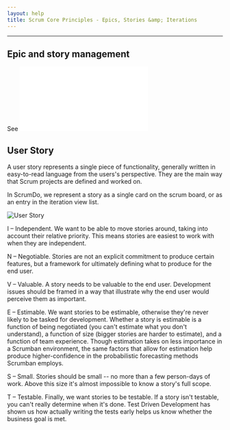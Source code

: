 ```yaml
---
layout: help
title: Scrum Core Principles - Epics, Stories &amp; Iterations
---
```


----

## Epic and story management

See ![Epics and story Management](../epics.html)

## User Story 

A user story represents a single piece of functionality, generally written in easy-to-read language from the users's perspective.  They are the main way that Scrum projects are defined and worked on.

In ScrumDo, we represent a story as a single card on the scrum board, or as an entry in the iteration view list.

![User Story](images/story.png)


I – Independent.  We want to be able to move stories around, taking into account their relative priority.  This means stories are easiest to work with when they are independent.
 
N – Negotiable.  Stories are not an explicit commitment to produce certain features, but a framework for ultimately defining what to produce for the end user.  
 
V – Valuable. A story needs to be valuable to the end user. Development issues should be framed in a way that illustrate why the end user would perceive them as important.
 
E – Estimable. We want stories to be estimable, otherwise they're never likely to be tasked for development. Whether a story is estimable is a function of being negotiated (you can't estimate what you don't understand), a function of size (bigger stories are harder to estimate), and a function of team experience.  Though estimation takes on less importance in a Scrumban environment, the same factors that allow for estimation help produce higher-confidence in the probabilistic forecasting methods Scrumban employs.
 
S – Small. Stories should be small -- no more than a few person-days of work.  Above this size it's almost impossible to know a story's full scope.
 
T – Testable. Finally, we want stories to be testable. If a story isn't testable, you can't really determine when it's done. Test Driven Development has shown us how actually writing the tests early helps us know whether the business goal is met.


